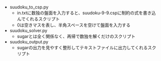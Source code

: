 - suudoku_to_csp.py
    - in.txtに数独の盤面を入力すると、suudoku-9-9.cspに制約の式を書き込んでくれるスクリプト
    - 0は空きマスを表し、半角スペースを空けて盤面を入力する
- suudoku_solver.py
    - sugarとは全く関係なく、再帰で数独を解くだけのスクリプト
- suudoku_output.py
    - sugarの出力を見やすく整形してテキストファイルに出力してくれるスクリプト